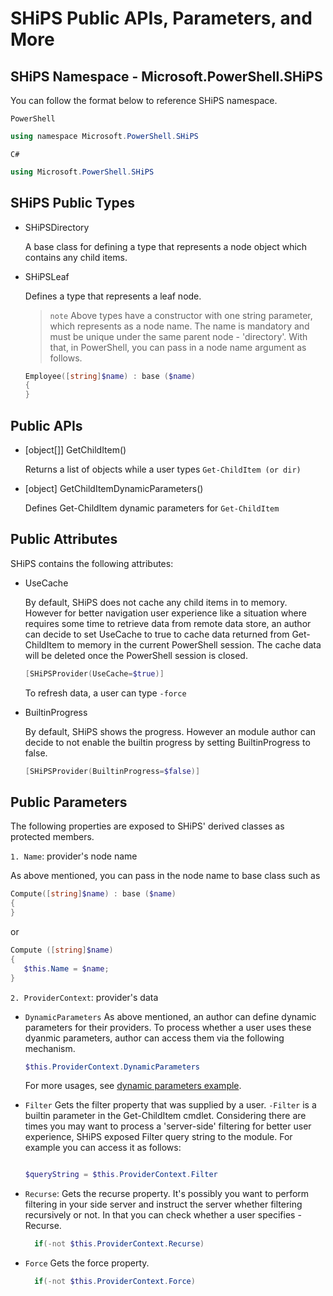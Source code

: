 # SHiPS Public APIs, Parameters, and More



## SHiPS Namespace - Microsoft.PowerShell.SHiPS

You can follow the format below to reference SHiPS namespace.

  `PowerShell`

  ``` PowerShell
  using namespace Microsoft.PowerShell.SHiPS

  ```

  `C#`

  ``` C#
  using Microsoft.PowerShell.SHiPS

  ```

## SHiPS Public Types

- SHiPSDirectory

    A base class for defining a type that represents a node object which contains any child items.

- SHiPSLeaf

    Defines a type that represents a leaf node.

    >`note`
Above types have a constructor with one string parameter, which represents as a node name. The name is mandatory and must be unique under the same parent node - 'directory'.
With that,  in PowerShell, you can pass in a node name argument as follows.

    ``` PowerShell     
    Employee([string]$name) : base ($name)
    {
    }
    ```

## Public APIs

- [object[]] GetChildItem()

  Returns a list of objects while a user types  `Get-ChildItem (or dir)`

- [object] GetChildItemDynamicParameters()

    Defines Get-ChildItem dynamic parameters for `Get-ChildItem`

## Public Attributes

SHiPS contains the following attributes:

- UseCache

    By default, SHiPS does not cache any child items in to memory. However for better navigation user experience like a situation
    where requires some time to retrieve data from remote data store, an author can decide to set UseCache to true to cache data returned from Get-ChildItem to memory in the current PowerShell session. The cache data will be deleted once the PowerShell session is closed.

    ``` PowerShell
    [SHiPSProvider(UseCache=$true)]

    ```

    To refresh data, a user can type `-force`

- BuiltinProgress

    By default, SHiPS shows the progress. However an module author can decide to not enable the builtin progress by setting BuiltinProgress to false.

     ``` PowerShell
    [SHiPSProvider(BuiltinProgress=$false)]
    ```

## Public Parameters

The following properties are exposed to SHiPS' derived classes as protected members.


`1. Name`: provider's node name

  As above mentioned, you can pass in the node name to base class such as

  ``` PowerShell     
  Compute([string]$name) : base ($name)
  {
  }
  ```
  or

  ``` PowerShell
  Compute ([string]$name)
  {
     $this.Name = $name;
  }
  ```   

`2. ProviderContext`: provider's data
  - `DynamicParameters`
  As above mentioned, an author can define dynamic parameters for their providers.
  To process whether a user uses these dyanmic parameters, author can access them via the following mechanism.

    ``` PowerShell
    $this.ProviderContext.DynamicParameters

    ```

    For more usages, see [dynamic parameters  example][ds].

  - `Filter`
  Gets the filter property that was supplied by a user.
  `-Filter` is a builtin parameter in the Get-ChildItem cmdlet.
  Considering there are times you may want to process a 'server-side' filtering for better user experience, SHiPS exposed Filter query string to the module. For example you can access it as follows:

    ``` PowerShell

    $queryString = $this.ProviderContext.Filter

    ```

  - `Recurse`: Gets the recurse property.
  It's possibly you want to perform filtering in your side server and instruct the server whether filtering recursively or not. In that you can check whether a user specifies -Recurse.

    ``` PowerShell
      if(-not $this.ProviderContext.Recurse)

    ```
  - `Force` Gets the force property.

    ``` PowerShell
      if(-not $this.ProviderContext.Force)

    ```


[ds]:./DynamicParameters.md
